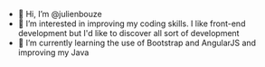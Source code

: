 - 👋 Hi, I’m @julienbouze
- 👀 I’m interested in improving my coding skills. I like front-end development but I'd like to discover all sort of development 
- 🌱 I’m currently learning the use of Bootstrap and AngularJS and improving my Java

<!---
julienbouze/julienbouze is a ✨ special ✨ repository because its `README.md` (this file) appears on your GitHub profile.
You can click the Preview link to take a look at your changes.
--->
